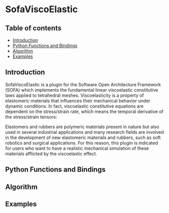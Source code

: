 # SofaViscoElastic

## Table of contents
* [Introduction](#introduction)
* [Python Functions and Bindings](#python-functions-and-bindings)
* [Algorithm](#algorithm)
* [Examples](#examples)

## Introduction
SofaViscoElastic is a plugin for the Software Open Architecture Framework (SOFA) which implements the fundamental linear viscoelastic constitutive laws applied to tetrahedral meshes.
Viscoelasticity is a property of elastomeric materials that influences their mechanical behavior under dynamic conditions. In fact, viscoelastic constitutive equations are dependent on the stress/strain rate, which means the temporal derivative of the stress/strain tensors: 

Elastomers and rubbers are polymeric materials present in nature but also used in several industrial applications and many research fields are involved in the development of new elastomeric materials and rubbers, such as soft robotics and surgical applications. For this reason, this plugin is indicated for users who want to have a realistic mechanical simulation of these materials afflicted by the viscoelastic effect.


## Python Functions and Bindings
## Algorithm

## Examples
 
